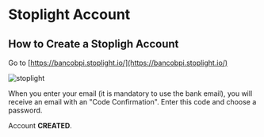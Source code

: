 # Stoplight Account

## How to Create a Stopligh Account

Go to [https://bancobpi.stoplight.io/](https://bancobpi.stoplight.io/)

![stoplight](https://stoplight.io/api/v1/projects/cHJqOjY2NDEz/images/f9CH2yUHPVk)

When you enter your email (it is mandatory to use the bank email), you will receive an email with an "Code Confirmation". Enter this code and choose a password.

Account **CREATED**.